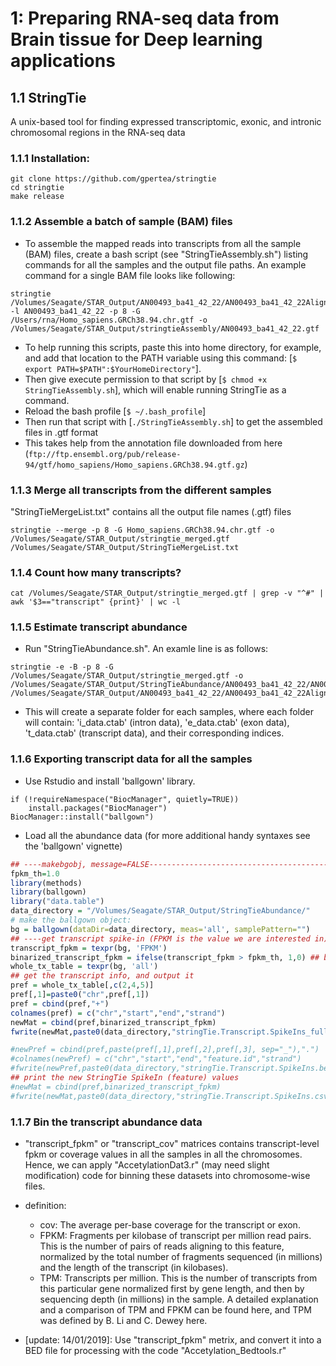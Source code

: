 # 1: Preparing RNA-seq data from Brain tissue for Deep learning applications
## 1.1 StringTie 
A unix-based tool for finding expressed transcriptomic, exonic, and intronic chromosomal regions in the RNA-seq data

### 1.1.1 Installation:
```
git clone https://github.com/gpertea/stringtie
cd stringtie
make release 
```

### 1.1.2 Assemble a batch of sample (BAM) files 
- To assemble the mapped reads into transcripts from all the sample (BAM) files, create a bash script (see "StringTieAssembly.sh") listing commands for all the samples and the output file paths. An example command for a single BAM file looks like following:
```
stringtie /Volumes/Seagate/STAR_Output/AN00493_ba41_42_22/AN00493_ba41_42_22Aligned.out.sorted.bam -l AN00493_ba41_42_22 -p 8 -G /Users/rna/Homo_sapiens.GRCh38.94.chr.gtf -o /Volumes/Seagate/STAR_Output/stringtieAssembly/AN00493_ba41_42_22.gtf
```

- To help running this scripts, paste this into home directory, for example, and add that location to the PATH variable using this command: [```$ export PATH=$PATH":$YourHomeDirectory"```]. 
- Then give execute permission to that script by [```$ chmod +x StringTieAssembly.sh```], which will enable running StringTie as a command.
- Reload the bash profile [```$ ~/.bash_profile```]
- Then run that script with [```./StringTieAssembly.sh```] to get the assembled files in .gtf format
- This takes help from the annotation file downloaded from here (```ftp://ftp.ensembl.org/pub/release-94/gtf/homo_sapiens/Homo_sapiens.GRCh38.94.gtf.gz```)

### 1.1.3 Merge all transcripts from the different samples
"StringTieMergeList.txt" contains all the output file names (.gtf) files
```
stringtie --merge -p 8 -G Homo_sapiens.GRCh38.94.chr.gtf -o /Volumes/Seagate/STAR_Output/stringtie_merged.gtf /Volumes/Seagate/STAR_Output/StringTieMergeList.txt
```

### 1.1.4 Count how many transcripts?
```
cat /Volumes/Seagate/STAR_Output/stringtie_merged.gtf | grep -v "^#" | awk '$3=="transcript" {print}' | wc -l
```

### 1.1.5 Estimate transcript abundance
- Run "StringTieAbundance.sh". An examle line is as follows:
```
stringtie -e -B -p 8 -G /Volumes/Seagate/STAR_Output/stringtie_merged.gtf -o /Volumes/Seagate/STAR_Output/StringTieAbundance/AN00493_ba41_42_22/AN00493_ba41_42_22.gtf /Volumes/Seagate/STAR_Output/AN00493_ba41_42_22/AN00493_ba41_42_22Aligned.out.sorted.bam
```
- This will create a separate folder for each samples, where each folder will contain: 'i_data.ctab' (intron data), 'e_data.ctab' (exon data), 't_data.ctab' (transcript data), and their corresponding indices.

### 1.1.6 Exporting transcript data for all the samples
- Use Rstudio and install 'ballgown' library.
```
if (!requireNamespace("BiocManager", quietly=TRUE))
    install.packages("BiocManager")
BiocManager::install("ballgown")
```

- Load all the abundance data (for more additional handy syntaxes see the 'ballgown' vignette)
```r
## ----makebgobj, message=FALSE--------------------------------------------
fpkm_th=1.0
library(methods)
library(ballgown)
library("data.table")
data_directory = "/Volumes/Seagate/STAR_Output/StringTieAbundance/"
# make the ballgown object:
bg = ballgown(dataDir=data_directory, meas='all', samplePattern="")
## ----get transcript spike-in (FPKM is the value we are interested in) ---
transcript_fpkm = texpr(bg, 'FPKM')
binarized_transcript_fpkm = ifelse(transcript_fpkm > fpkm_th, 1,0) ## binarize this based on a threshold: fpkm_th
whole_tx_table = texpr(bg, 'all')
## get the transcript info, and output it
pref = whole_tx_table[,c(2,4,5)]
pref[,1]=paste0("chr",pref[,1])
pref = cbind(pref,"+")
colnames(pref) = c("chr","start","end","strand")
newMat = cbind(pref,binarized_transcript_fpkm)
fwrite(newMat,paste0(data_directory,"stringTie.Transcript.SpikeIns_full_binarized.bed"),sep="\t",quote=F,row.names=F)

#newPref = cbind(pref,paste(pref[,1],pref[,2],pref[,3], sep="_"),".")
#colnames(newPref) = c("chr","start","end","feature.id","strand")
#fwrite(newPref,paste0(data_directory,"stringTie.Transcript.SpikeIns.bed"),col.names=F,quote=F,row.names=F)
## print the new StringTie SpikeIn (feature) values
#newMat = cbind(pref,binarized_transcript_fpkm)
#fwrite(newMat,paste0(data_directory,"stringTie.Transcript.SpikeIns.csv"),sep="\t",quote=F,row.names=F)
```
### 1.1.7 Bin the transcript abundance data

- "transcript_fpkm" or "transcript_cov" matrices contains transcript-level fpkm or coverage values in all the samples in all the chromosomes. Hence, we can apply "AccetylationDat3.r" (may need slight modification) code for binning these datasets into chromosome-wise files.  
- definition:
    - cov: The average per-base coverage for the transcript or exon.
    - FPKM: Fragments per kilobase of transcript per million read pairs. This is the number of pairs of reads aligning to this feature, normalized by the total number of fragments sequenced (in millions) and the length of the transcript (in kilobases).
    - TPM: Transcripts per million. This is the number of transcripts from this particular gene normalized first by gene length, and then by sequencing depth (in millions) in the sample. A detailed explanation and a comparison of TPM and FPKM can be found here, and TPM was defined by B. Li and C. Dewey here.

- [update: 14/01/2019]: Use "transcript_fpkm" metrix, and convert it into a BED file for processing with the code "Accetylation_Bedtools.r"
